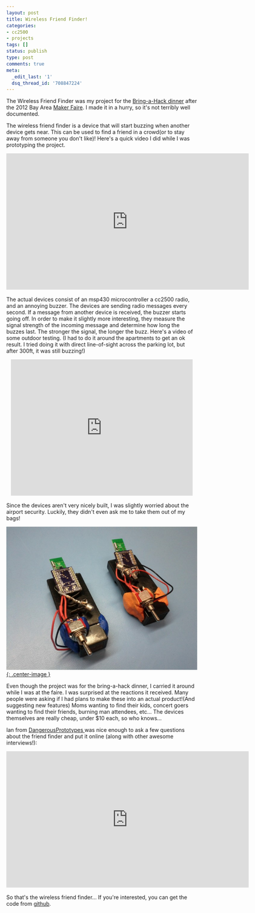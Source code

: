 ```yaml
---
layout: post
title: Wireless Friend Finder!
categories:
- cc2500
- projects
tags: []
status: publish
type: post
comments: true
meta:
  _edit_last: '1'
  dsq_thread_id: '708847224'
---
```

The Wireless Friend Finder was my project for the <a href="https://twitter.com/jeriellsworth/status/202248450362978304">Bring-a-Hack dinner</a> after the 2012 Bay Area <a href="http://makerfaire.com/">Maker Faire</a>. I made it in a hurry, so it's not terribly well documented.

The wireless friend finder is a device that will start buzzing when another device gets near. This can be used to find a friend in a crowd(or to stay away from someone you don't like)! Here's a quick video I did while I was prototyping the project.

<div style="text-align: center;"><iframe src="http://www.youtube.com/embed/2gkRtET5Arc" frameborder="0" width="640" height="360"></iframe></div>

The actual devices consist of an msp430 microcontroller a cc2500 radio, and an annoying buzzer. The devices are sending radio messages every second. If a message from another device is received, the buzzer starts going off. In order to make it slightly more interesting, they measure the signal strength of the incoming message and determine how long the buzzes last. The stronger the signal, the longer the buzz. Here's a video of some outdoor testing. (I had to do it around the apartments to get an ok result. I tried doing it with direct line-of-sight across the parking lot, but after 300ft, it was still buzzing!)

<div style="text-align: center;"><iframe src="http://www.youtube.com/embed/x-Ge8ROIJVA" frameborder="0" width="480" height="360"></iframe></div>

Since the devices aren't very nicely built, I was slightly worried about the airport security. Luckily, they didn't even ask me to take them out of my bags!

[![](/images/wp/IMG_20120517_161712-640x480.jpg){: .center-image }](/images/wp/IMG_20120517_161712.jpg)

Even though the project was for the bring-a-hack dinner, I carried it around while I was at the faire. I was surprised at the reactions it received. Many people were asking if I had plans to make these into an actual product!(And suggesting new features) Moms wanting to find their kids, concert goers wanting to find their friends, burning man attendees, etc... The devices themselves are really cheap, under $10 each, so who knows...

Ian from <a href="http://dangerousprototypes.com/">DangerousPrototypes </a>was nice enough to ask a few questions about the friend finder and put it online (along with other awesome interviews!):

<div style="text-align: center;"><iframe src="http://www.youtube.com/embed/2qkT9hLQPy0" frameborder="0" width="640" height="360"></iframe></div>

So that's the wireless friend finder... If you're interested, you can get the code from <a href="https://github.com/alvarop/msp430-cc2500/blob/master/projects/friendfinder/main.c">github</a>.
